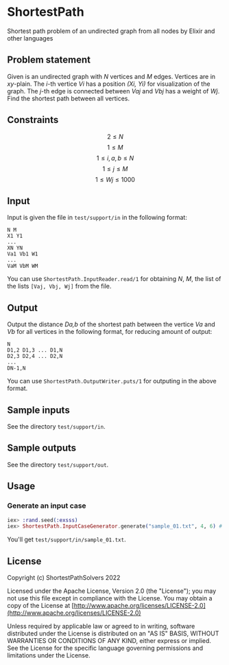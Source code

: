 # ShortestPath

Shortest path problem of an undirected graph from all nodes by Elixir and other languages

## Problem statement

Given is an undirected graph with *N* vertices and *M* edges.
Vertices are in *xy*-plain. 
The *i*-th vertice *Vi* has a position *(Xi, Yi)* for visualization of the graph.
The *j*-th edge is connected between *Vaj* and *Vbj* has a weight of *Wj*.
Find the shortest path between all vertices.

## Constraints

$$ 2 \leq N $$
$$ 1 \leq M $$
$$ 1 \leq i, a, b \leq N$$
$$ 1 \leq j \leq M$$
$$ 1 \leq Wj \leq 1000 $$

## Input

Input is given the file in `test/support/in` in the following format:

```
N M
X1 Y1
...
XN YN
Va1 Vb1 W1
...
VaM VbM WM
```

You can use `ShortestPath.InputReader.read/1` for obtaining $N$, $M$, the list of the lists `[Vaj, Vbj, Wj]` from the file.

## Output

Output the distance *Da,b* of the shortest path between the vertice *Va* and *Vb* for all vertices in the following format, for reducing amount of output:

```
N
D1,2 D1,3 ... D1,N
D2,3 D2,4 ... D2,N
...
DN-1,N
```

You can use `ShortestPath.OutputWriter.puts/1` for outputing in the above format.

## Sample inputs

See the directory `test/support/in`.

## Sample outputs

See the directory `test/support/out`.

## Usage

### Generate an input case

```elixir
iex> :rand.seed(:exsss)
iex> ShortestPath.InputCaseGenerator.generate("sample_01.txt", 4, 6) # file_name, n, m
```

You'll get `test/support/in/sample_01.txt`.

## License

Copyright (c) ShortestPathSolvers 2022 

Licensed under the Apache License, Version 2.0 (the "License");
you may not use this file except in compliance with the License.
You may obtain a copy of the License at [http://www.apache.org/licenses/LICENSE-2.0](http://www.apache.org/licenses/LICENSE-2.0)

Unless required by applicable law or agreed to in writing, software
distributed under the License is distributed on an "AS IS" BASIS,
WITHOUT WARRANTIES OR CONDITIONS OF ANY KIND, either express or implied.
See the License for the specific language governing permissions and
limitations under the License.

